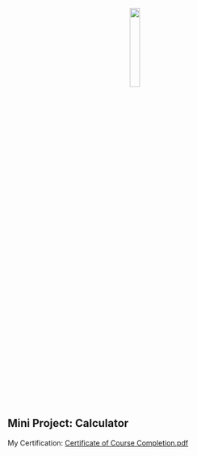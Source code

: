 <p align="center"><img src="https://myskill.id/_next/image?url=%2F_next%2Fstatic%2Fmedia%2Fmyskill-logo.0b4d0f9d.png&w=828&q=75" style="width:20%; margin:auto;"  ></p>

## Mini Project: Calculator
My Certification: [Certificate of Course Completion.pdf]([https://raw.githubusercontent.com/Rafipranata/simple-calculator/main/Download/Certificate-of-Course-Completion.pdf](https://github.com/Rafipranata/simple-calculator/blob/main/Certificate-of-Course-Completion.pdf)https://github.com/Rafipranata/simple-calculator/blob/main/Certificate-of-Course-Completion.pdf)

